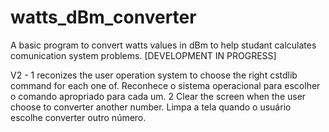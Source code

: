 # watts_dBm_converter
A basic program to convert watts values in dBm to help studant calculates comunication system problems.
[DEVELOPMENT IN PROGRESS]

V2 - 1 reconizes the user operation system to choose the right cstdlib command for each one of. Reconhece o sistema operacional para escolher o comando apropriado para
cada um.
2 Clear the screen when the user choose to converter another number. Limpa a tela quando o usuário escolhe converter outro número.
